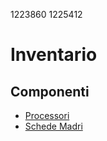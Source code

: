 1223860
1225412

# Inventario

## Componenti
- [Processori](./componenti/processori.md)
- [Schede Madri](./componenti/schede_madri.md)
